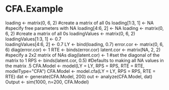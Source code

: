 # CFA.Example
loading <- matrix(0, 6, 2) #create a matrix of all 0s
loading[1:3, 1] <- NA #specify free parameters with NA
loading[4:6, 2] <- NA
loading <- matrix(0, 6, 2) #create a matrix of all 0s
loadingValues <- matrix(0, 6, 2)  
loadingValues[1:3, 1] <- 0.7  
loadingValues[4:6, 2] <- 0.7
LY <- bind(loading, 0.7)
error.cor <- matrix(0, 6, 6)
diag(error.cor) <- 1
RTE <- binds(error.cor)
latent.cor <- matrix(NA, 2, 2) #specify a 2x2 matrix of NAs
diag(latent.cor) <- 1 #set the diagonal of the matrix to 1
RPS <- binds(latent.cor, 0.5) #Defaults to making all NA values in the matrix .5
CFA.Model <- model(LY = LY, RPS = RPS, RTE = RTE, modelType="CFA")
CFA.Model <- model.cfa(LY = LY, RPS = RPS, RTE = RTE)
dat <- generate(CFA.Model, 200)
out <- analyze(CFA.Model, dat)
Output <- sim(1000, n=200, CFA.Model)



